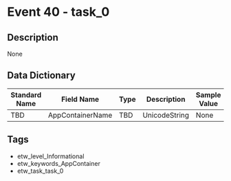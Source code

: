 # Event 40 - task_0

## Description
None

## Data Dictionary
|Standard Name|Field Name|Type|Description|Sample Value|
|---|---|---|---|---|
|TBD|AppContainerName|TBD|UnicodeString|None|None|

## Tags
* etw_level_Informational
* etw_keywords_AppContainer
* etw_task_task_0